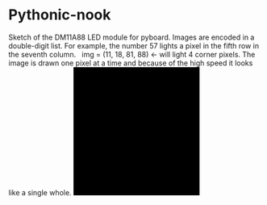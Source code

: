 # Pythonic-nook
Sketch of the DM11A88 LED module for pyboard. Images are encoded in a double-digit list. For example,
the number 57 lights a pixel in the fifth row in the seventh column.
  img = (11, 18, 81, 88)  <- will light 4 corner pixels. 
  The image is drawn one pixel at a time and because of the high speed it looks like a single whole.
![](Love.gif)
